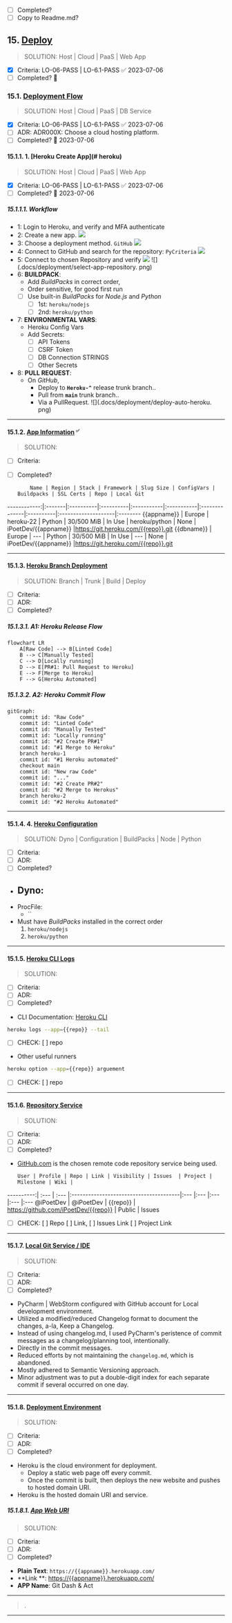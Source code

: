 -   [ ] Completed?
-   [ ] Copy to Readme.md?

## 15. [Deploy](#deploy)

> SOLUTION: Host | Cloud | PaaS | Web App

-   [x] Criteria: LO-06-PASS | LO-6.1-PASS ✅ 2023-07-06
-   [ ] Completed? 🛫

### 15.1. [Deployment Flow](#deploy-flow)

> SOLUTION: Host | Cloud | PaaS | DB Service

-   [x] Criteria: LO-06-PASS | LO-6.1-PASS ✅ 2023-07-06
-   [ ] ADR: ADR000X: Choose a cloud hosting platform.
-   [ ] Completed? 🛫 2023-07-06

#### 15.1.1. 1. [Heroku Create App](# heroku)

> SOLUTION: Host | Cloud | PaaS | Web App

-   [x] Criteria: LO-06-PASS | LO-6.1-PASS ✅ 2023-07-06
-   [ ] Completed? 🛫 2023-07-06

##### 15.1.1.1. Workflow

-   1: Login to Heroku, and verify and MFA authenticate
-   2: Create a new app.
    ![](.docs/deployment/create-heroku-app.png)
-   3: Choose a deployment method. `GitHub`
    ![](.docs/deployment/choose-deployment-method.png)
-   4: Connect to GitHub and search for the repository: `PyCriteria`
    ![](.docs/deployment/connect-to-github.png)
-   5: Connect to chosen Repository and verify
    ![](.docs/deployment/connect-to-github-2.png)
    ![](.docs/deployment/select-app-repository. png)
-   6: **BUILDPACK**:
    -   Add _BuildPacks_ in correct order,
    -   Order sensitive, for good first run
    -   [ ] Use built-in _BuildPacks_ for _Node.js_ and _Python_
        -   [ ] 1st: `heroku/nodejs`
        -   [ ] 2nd: `heroku/python`
-   7: **ENVIRONMENTAL VARS**:
    -   Heroku Config Vars
    -   Add Secrets:
        -   [ ] API Tokens
        -   [ ] CSRF Token
        -   [ ] DB Connection STRINGS
        -   [ ] Other Secrets
-   8: **PULL REQUEST**:
    -   On _GitHub_,
        -   Deploy to **`Heroku-^`** release trunk branch..
        -   Pull from **`main`** trunk branch..
        -   Via a PullRequest.
            ![](.docs/deployment/deploy-auto-heroku. png)

---

#### 15.1.2. [App Information](#heroku-app) <small><sup>✅</sup></small>

> SOLUTION:

-   [ ] Criteria:
-   [ ] Completed?

          Name | Region | Stack | Framework | Slug Size | ConfigVars | Buildpacks | SSL Certs | Repo | Local Git

------------:|:-------|:----------|:----------|:-----------|:-----------|:--------------|:----------|:--------------------|:--------
{{appname}} | Europe | heroku-22 | Python | 30/500 MiB | In Use | heroku/python | None |
iPoetDev/{{appname}} |https://git.heroku.com/{{repo}}.git
{{dbname}} | Europe | --- | Python | 30/500 MiB | In Use | --- | None |
iPoetDev/{{appname}} |https://git.heroku.com/{{repo}}.git

---

#### 15.1.3. [Heroku Branch Deployment](#heroku-git)

> SOLUTION: Branch | Trunk | Build | Deploy

-   [ ] Criteria:
-   [ ] ADR:
-   [ ] Completed?

##### 15.1.3.1. **A1: Heroku Release Flow**

```mermaid
flowchart LR
    A[Raw Code] --> B[Linted Code]
    B --> C[Manually Tested]
    C --> D[Locally running]
    D --> E[PR#1: Pull Request to Heroku]
    E --> F[Merge to Heroku]
    F --> G[Heroku Automated]
```

##### 15.1.3.2. **A2: Heroku Commit Flow**

```mermaid
gitGraph:
    commit id: "Raw Code"
    commit id: "Linted Code"
    commit id: "Manually Tested"
    commit id: "Locally running"
    commit id: "#2 Create PR#1"
    commit id: "#1 Merge to Heroku"
    branch heroku-1
    commit id: "#1 Heroku automated"
    checkout main
    commit id: "New raw Code"
    commit id: "..."
    commit id: "#2 Create PR#2"
    commit id: "#2 Merge to Herokus"
    branch heroku-2
    commit id: "#2 Heroku Automated"
```

---

#### 15.1.4. 4. [Heroku Configuration](#heroku-config)

> SOLUTION: Dyno | Configuration | BuildPacks | Node | Python

-   [ ] Criteria:
-   [ ] ADR:
-   [ ] Completed?

-   ## Dyno:
-   ProcFile:
    -   ``
-   Must have _BuildPacks_ installed in the correct order
    1. `heroku/nodejs`
    2. `heroku/python`

---

#### 15.1.5. [Heroku CLI Logs](#eroku-logs)

> SOLUTION:

-   [ ] Criteria:
-   [ ] ADR:
-   [ ] Completed?

-   CLI Documentation: [Heroku CLI](https://devcenter.heroku.com/articles/heroku-cli)

```bash
heroku logs --app={{repo}} --tail
```

-   [ ] CHECK: [ ] repo

-   Other useful runners

```bash
heroku option --app={{repo}} arguement
```

-   [ ] CHECK: [ ] repo

---

#### 15.1.6. [Repository Service](#repo-vcs)

> SOLUTION:

-   [ ] Criteria:
-   [ ] ADR:
-   [ ] Completed?

-   [GitHub.com](https://www.github.com) is the chosen remote code repository service being used.

        User | Profile | Repo | Link | Visibility | Issues  | Project | Milestone | Wiki |

----------:| :--- | :--- |:---------------------------------------|:--- |:--- |:--- |:--- |:---
@iPoetDev | @iPoetDev | {{repo}} | https://github.com/iPoetDev/{{repo}} | Public | Issues

-   [ ] CHECK: [ ] Repo [ ] Link, [ ] Issues Link [ ] Project Link

---

#### 15.1.7. [Local Git Service / IDE](#local-git)

> SOLUTION:

-   [ ] Criteria:
-   [ ] ADR:
-   [ ] Completed?

-   PyCharm | WebStorm configured with GitHub account for Local development environment.
-   Utilized a modified/reduced Changelog format to document the changes, a-la, Keep a Changelog.
-   Instead of using changelog.md, I used PyCharm's peristence of commit messages as a changelog/planning tool,
    intentionally.
-   Directly in the commit messages.
-   Reduced efforts by not maintaining the `changelog.md`, which is abandoned.
-   Mostly adhered to Semantic Versioning approach.
-   Minor adjustment was to put a double-digit index for each separate commit if several occurred on one day.

---

#### 15.1.8. [Deployment Environment](#deploy-env)

> SOLUTION:

-   [ ] Criteria:
-   [ ] ADR:
-   [ ] Completed?

-   Heroku is the cloud environment for deployment.
    -   Deploy a static web page off every commit.
    -   Once the commit is built, then deploys the new website and pushes to hosted domain URI.
-   Heroku is the hosted domain URI and service.

##### 15.1.8.1. [App Web URI](#app-url)

> SOLUTION:

-   [ ] Criteria:
-   [ ] ADR:
-   [ ] Completed?

-   **Plain Text**: `https://{{appname}}.herokuapp.com/`
-   **Link
    **: [https://{{appname}}.herokuapp.com/](https://{{appname}}.herokuapp.com/ '{{appname}}: https://{{}}/herokuapp.com/')
-   **APP Name**: Git Dash & Act

---

> .

---
